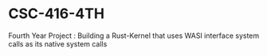 # CSC-416-4TH
Fourth Year Project : Building a Rust-Kernel that uses WASI interface system calls as its native system calls
